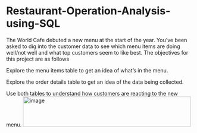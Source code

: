 # Restaurant-Operation-Analysis-using-SQL
The World Cafe debuted a new menu at the start of the year. You’ve been asked to dig into the customer data to see which menu items are doing well/not well and what top customers seem to like best.
The objectives for this project are as follows

Explore the menu items table to get an idea of what’s in the menu.

Explore the order details table to get an idea of the data being collected.

Use both tables to understand how customers are reacting to the new menu.
<img width="451" height="81" alt="image" src="https://github.com/user-attachments/assets/08e5a140-4841-4265-aa60-f8d042cdd570" />
